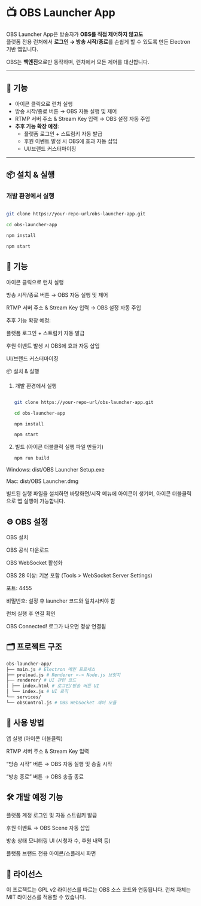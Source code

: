 # 📺 OBS Launcher App

OBS Launcher App은 방송자가 **OBS를 직접 제어하지 않고도**  
플랫폼 전용 런처에서 **로그인 → 방송 시작/종료**를 손쉽게 할 수 있도록 만든 Electron 기반 앱입니다.  

OBS는 **백엔진**으로만 동작하며, 런처에서 모든 제어를 대신합니다.  

---

## 🚀 기능

- 아이콘 클릭으로 런처 실행  
- 방송 시작/종료 버튼 → OBS 자동 실행 및 제어  
- RTMP 서버 주소 & Stream Key 입력 → OBS 설정 자동 주입  
- **추후 기능 확장 예정**:
  - 플랫폼 로그인 + 스트림키 자동 발급
  - 후원 이벤트 발생 시 OBS에 효과 자동 삽입
  - UI/브랜드 커스터마이징

---

## 📦 설치 & 실행

### 개발 환경에서 실행
```bash

git clone https://your-repo-url/obs-launcher-app.git

cd obs-launcher-app

npm install

npm start
```

## 🚀 기능

아이콘 클릭으로 런처 실행

방송 시작/종료 버튼 → OBS 자동 실행 및 제어

RTMP 서버 주소 & Stream Key 입력 → OBS 설정 자동 주입

추후 기능 확장 예정:

플랫폼 로그인 + 스트림키 자동 발급

후원 이벤트 발생 시 OBS에 효과 자동 삽입

UI/브랜드 커스터마이징

📦 설치 & 실행

1. 개발 환경에서 실행

```bash

   git clone https://your-repo-url/obs-launcher-app.git

   cd obs-launcher-app

   npm install

   npm start
```

2. 빌드 (아이콘 더블클릭 실행 파일 만들기)
```bash
   npm run build
```

Windows: dist/OBS Launcher Setup.exe

Mac: dist/OBS Launcher.dmg

빌드된 실행 파일을 설치하면 바탕화면/시작 메뉴에 아이콘이 생기며, 아이콘 더블클릭으로 앱 실행이 가능합니다.

## ⚙️ OBS 설정

OBS 설치

OBS 공식 다운로드

OBS WebSocket 활성화

OBS 28 이상: 기본 포함 (Tools > WebSocket Server Settings)

포트: 4455

비밀번호: 설정 후 launcher 코드와 일치시켜야 함

런처 실행 후 연결 확인

OBS Connected! 로그가 나오면 정상 연결됨

## 🗂 프로젝트 구조
```bash
obs-launcher-app/
├── main.js # Electron 메인 프로세스
├── preload.js # Renderer <-> Node.js 브릿지
├── renderer/ # UI 관련 코드
│ ├── index.html # 로그인/방송 버튼 UI
│ └── index.js # UI 로직
└── services/
└── obsControl.js # OBS WebSocket 제어 모듈
```

## 📝 사용 방법

앱 실행 (아이콘 더블클릭)

RTMP 서버 주소 & Stream Key 입력

“방송 시작” 버튼 → OBS 자동 실행 및 송출 시작

“방송 종료” 버튼 → OBS 송출 종료

## 🛠 개발 예정 기능

플랫폼 계정 로그인 및 자동 스트림키 발급

후원 이벤트 → OBS Scene 자동 삽입

방송 상태 모니터링 UI (시청자 수, 후원 내역 등)

플랫폼 브랜드 전용 아이콘/스플래시 화면

## 📄 라이선스

이 프로젝트는 GPL v2
라이선스를 따르는 OBS 소스 코드와 연동됩니다.
런처 자체는 MIT 라이선스를 적용할 수 있습니다.
